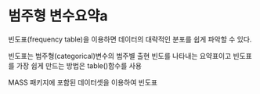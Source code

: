 # 범주형 변수요약a

빈도표(frequency table)을 이용하면 데이터의 대략적인 분포를 쉽게 파악할 수 있다.

빈도표는 범주형(categorical)변수의 범주별 출현 빈도를 나타내는 요약표이고 빈도표를 가장 쉽게 만드는 방법은 <src>table()</src>함수를 사용

MASS 패키지에 포함된 데이터셋을 이용하여 빈도표 
